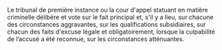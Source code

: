 Le tribunal de première instance ou la cour d'appel statuant en matière criminelle délibère et vote sur le fait principal et, s'il y a lieu, sur chacune des circonstances aggravantes, sur les qualifications subsidiaires, sur chacun des faits d'excuse légale et obligatoirement, lorsque la culpabilité de l’accusé a été reconnue, sur les circonstances atténuantes.